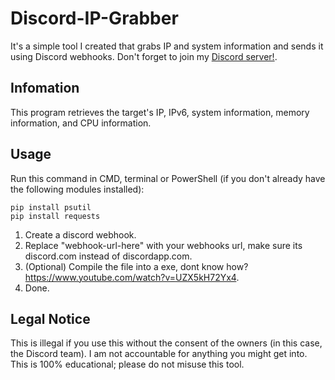 # Discord-IP-Grabber
It's a simple tool I created that grabs IP and system information and sends it using Discord webhooks.
Don't forget to join my [Discord server!](https://discord.com/invite/fEqXe2CceZ).

## Infomation
This program retrieves the target's IP, IPv6, system information, memory information, and CPU information.

## Usage
Run this command in CMD, terminal or PowerShell (if you don't already have the following modules installed):
```
pip install psutil
pip install requests
```
1. Create a discord webhook.
2. Replace "webhook-url-here" with your webhooks url, make sure its discord.com instead of discordapp.com.
3. (Optional) Compile the file into a exe, dont know how? https://www.youtube.com/watch?v=UZX5kH72Yx4.
4. Done.

## Legal Notice
This is illegal if you use this without the consent of the owners (in this case, the Discord team). I am not accountable for anything you might get into. This is 100% educational; please do not misuse this tool.
